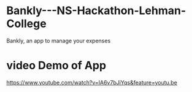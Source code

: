 # Bankly---NS-Hackathon-Lehman-College
Bankly, an app to manage your expenses

# video Demo of App 
https://www.youtube.com/watch?v=IA6v7bJiYqs&feature=youtu.be
